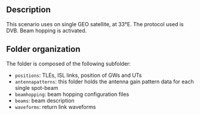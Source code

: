 ## Description

This scenario uses on single GEO satellite, at 33°E.
The protocol used is DVB. Beam hopping is activated.

## Folder organization

The folder is composed of the following subfolder:

- `positions`: TLEs, ISL links, position of GWs and UTs
- `antennapatterns`: this folder holds the antenna gain pattern data for each single spot-beam
- `beamhopping`: beam hopping configuration files
- `beams`: beam description
- `waveforms`: return link waveforms

